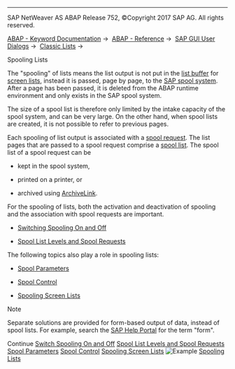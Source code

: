   

* * *

SAP NetWeaver AS ABAP Release 752, ©Copyright 2017 SAP AG. All rights reserved.

[ABAP - Keyword Documentation](javascript:call_link\('abenabap.htm'\)) →  [ABAP - Reference](javascript:call_link\('abenabap_reference.htm'\)) →  [SAP GUI User Dialogs](javascript:call_link\('abenabap_screens.htm'\)) →  [Classic Lists](javascript:call_link\('abenabap_dynpro_list.htm'\)) → 

Spooling Lists

The "spooling" of lists means the list output is not put in the [list buffer](javascript:call_link\('abenlist_buffer_glosry.htm'\) "Glossary Entry") for [screen lists](javascript:call_link\('abenscreen_list_glosry.htm'\) "Glossary Entry"), instead it is passed, page by page, to the [SAP spool system](javascript:call_link\('abensap_spool_system_glosry.htm'\) "Glossary Entry"). After a page has been passed, it is deleted from the ABAP runtime environment and only exists in the SAP spool system.

The size of a spool list is therefore only limited by the intake capacity of the spool system, and can be very large. On the other hand, when spool lists are created, it is not possible to refer to previous pages.

Each spooling of list output is associated with a [spool request](javascript:call_link\('abenspool_request_glosry.htm'\) "Glossary Entry"). The list pages that are passed to a spool request comprise a [spool list](javascript:call_link\('abenprint_list_glosry.htm'\) "Glossary Entry"). The spool list of a spool request can be

-   kept in the spool system,

-   printed on a printer, or

-   archived using [ArchiveLink](javascript:call_link\('abensap_archivelink_glosry.htm'\) "Glossary Entry").

For the spooling of lists, both the activation and deactivation of spooling and the association with spool requests are important.

-   [Switching Spooling On and Off](javascript:call_link\('abenprint_on_off.htm'\))

-   [Spool List Levels and Spool Requests](javascript:call_link\('abenprint_spool.htm'\))

The following topics also play a role in spooling lists:

-   [Spool Parameters](javascript:call_link\('abenprint_parameters.htm'\))

-   [Spool Control](javascript:call_link\('abenprint_control.htm'\))

-   [Spooling Screen Lists](javascript:call_link\('abenprint_screen.htm'\))

Note

Separate solutions are provided for form-based output of data, instead of spool lists. For example, search the [SAP Help Portal](http://help.sap.com) for the term "form".

Continue
[Switch Spooling On and Off](javascript:call_link\('abenprint_on_off.htm'\))
[Spool List Levels and Spool Requests](javascript:call_link\('abenprint_spool.htm'\))
[Spool Parameters](javascript:call_link\('abenprint_parameters.htm'\))
[Spool Control](javascript:call_link\('abenprint_control.htm'\))
[Spooling Screen Lists](javascript:call_link\('abenprint_screen.htm'\))
![Example](exa.gif "Example") [Spooling Lists](javascript:call_link\('abenprint_list_abexa.htm'\))